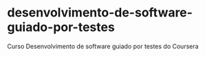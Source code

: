 # desenvolvimento-de-software-guiado-por-testes
Curso Desenvolvimento de software guiado por testes do Coursera
